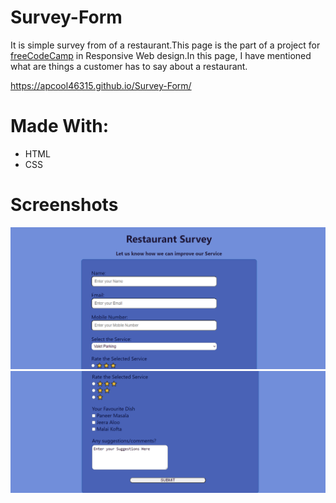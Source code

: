 # Survey-Form
It is simple survey from of a restaurant.This page is the part of a project for [freeCodeCamp](https://www.freecodecamp.org/) in Responsive Web design.In this page, I have mentioned what are things a customer has to say about a restaurant.

https://apcool46315.github.io/Survey-Form/

# Made With:
<ul>
  <li>HTML</li>
  <li>CSS</li>
  </ul>

# Screenshots 
![](SS/SS1.png)
![](SS/SS2.png)
